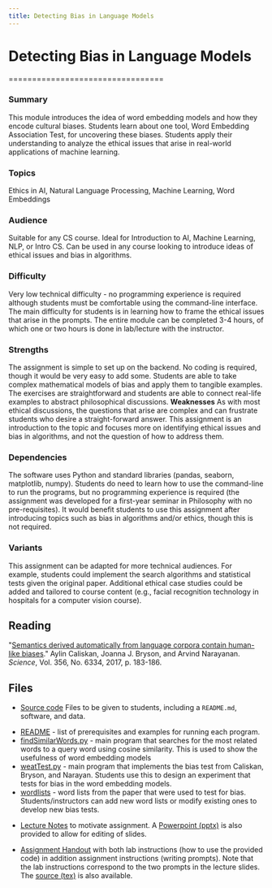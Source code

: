 ```yaml
---
title: Detecting Bias in Language Models
---
```


# Detecting Bias in Language Models
=================================


  ### Summary ###
  This module introduces the idea of word embedding models and how they encode cultural biases. Students learn about one tool, Word Embedding Association Test, for uncovering these biases. Students apply their understanding to analyze the ethical issues that arise in real-world applications of machine learning.

  ### Topics ###
  Ethics in AI, Natural Language Processing, Machine Learning, Word Embeddings

  ### Audience ###
  Suitable for any CS course. Ideal for Introduction to AI, Machine Learning, NLP, or Intro CS. Can be used in any course looking to introduce ideas of ethical issues and bias in algorithms.

  ### Difficulty ###
  Very low technical difficulty - no programming experience is required although students must be comfortable using the command-line interface. The main difficulty for students is in learning how to frame the ethical issues that arise in the prompts. The entire module can be completed 3-4 hours, of which one or two hours is done in lab/lecture with the instructor.

  ### Strengths ###      
  The assignment is simple to set up on the backend. No coding is required, though it would be very easy to add some. Students are able to take complex mathematical models of bias and apply them to tangible examples. The exercises are straightforward and students are able to connect real-life examples to abstract philosophical discussions.
  **Weaknesses**     As with most ethical discussions, the questions that arise are complex and can frustrate students who desire a straight-forward answer. This assignment is an introduction to the topic and focuses more on identifying ethical issues and bias in algorithms, and not the question of how to address them.

  ### Dependencies ###
  The software uses Python and standard libraries (pandas, seaborn, matplotlib, numpy). Students do need to learn how to use the command-line to run the programs, but no programming experience is required (the assignment was developed for a first-year seminar in Philosophy with no pre-requisites). It would benefit students to use this assignment after introducing topics such as bias in algorithms and/or ethics, though this is not required.

  ### Variants ###
  This assignment can be adapted for more technical audiences. For example, students could implement the search algorithms and statistical tests given the original paper. Additional ethical case studies could be added and tailored to course content (e.g., facial recognition technology in hospitals for a computer vision course).


## Reading
\"[Semantics derived automatically from language corpora
contain human-like
biases](https://science.sciencemag.org/content/356/6334/183.full).\"
Aylin Caliskan, Joanna J. Bryson, and Arvind Narayanan. *Science*, Vol.
356, No. 6334, 2017, p. 183-186.

## Files

* [Source code](student_materials/) Files to be given to students,
including a `README.md`, software, and data.

 - [README](student_materials/README.md) - list of prerequisites and
    examples for running each program.
 - [findSimilarWords.py](student_materials/findSimilarWords.py) - main
    program that searches for the most related words to a query word
    using cosine similarity. This is used to show the usefulness of word
    embedding models
 - [weatTest.py](student_materials/weatTest.py) - main program that
    implements the bias test from Caliskan, Bryson, and Narayan.
    Students use this to design an experiment that tests for bias in the
    word embedding models.
 - [wordlists](student_materials/wordlists/) - word lists from the
    paper that were used to test for bias. Students/instructors can add
    new word lists or modify existing ones to develop new bias tests.

* [Lecture Notes](instructor_materials/lecture_slides.pdf) to motivate
assignment. A [Powerpoint
(pptx)](instructor_materials/lecture_slides.pptx) is also provided to
allow for editing of slides.

* [Assignment Handout](assignment.pdf) with both lab instructions (how to
use the provided code) in addition assignment instructions (writing
prompts). Note that the lab instructions correspond to the two prompts
in the lecture slides. The [source (tex)](assignment.tex) is also
available.
